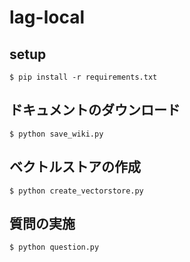 # lag-local

## setup
```shell
$ pip install -r requirements.txt
```

## ドキュメントのダウンロード
```shell
$ python save_wiki.py
```

## ベクトルストアの作成
```shell
$ python create_vectorstore.py
```

## 質問の実施
```shell
$ python question.py
```
